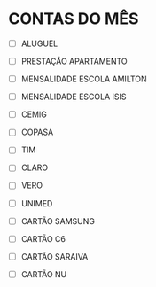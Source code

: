 #  CONTAS DO MÊS

- [ ] ALUGUEL
- [ ] PRESTAÇÃO APARTAMENTO
- [ ] MENSALIDADE ESCOLA AMILTON
- [ ] MENSALIDADE ESCOLA ISIS
- [ ] CEMIG
- [ ] COPASA
- [ ] TIM
- [ ] CLARO
- [ ] VERO
- [ ] UNIMED
- [ ] CARTÃO SAMSUNG
- [ ] CARTÃO C6
- [ ] CARTÃO SARAIVA
- [ ] CARTÃO NU

